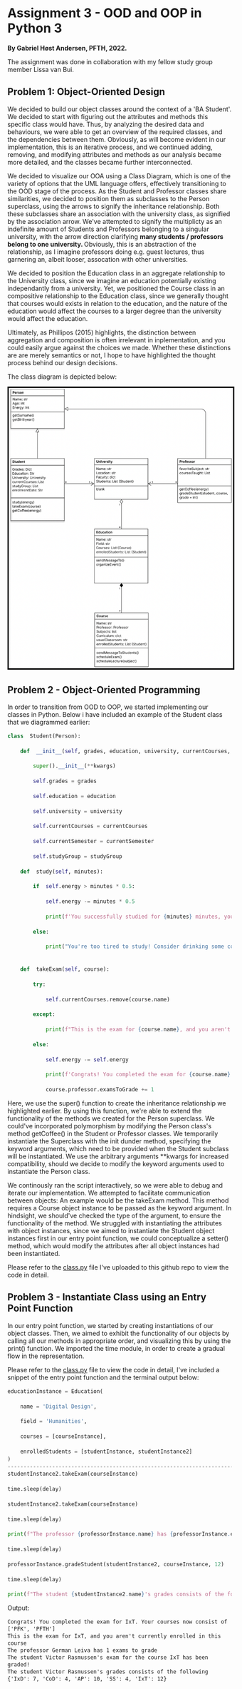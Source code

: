 # Assignment 3 - OOD and OOP in Python 3

<p> <strong> By Gabriel Høst Andersen, PFTH, 2022.</strong> </p>

<p> The assignment was done in collaboration with my fellow study group member Lissa van Bui. </p>
  
## Problem 1: Object-Oriented Design

<p> We decided to build our object classes around the context of a 'BA Student'. We decided to start with figuring out the attributes and methods this specific class would have. Thus, by analyzing the desired data and behaviours, we were able to get  an overview of the required classes, and the dependencies between them. Obviously, as will become evident in  our implementation, this is an iterative process,  and we continued adding, removing, and modifying attributes and methods as our analysis became more detailed, and the classes became further interconnected.  </p>

<p> We decided to visualize our OOA using a Class Diagram, which is one of the variety of options that the UML language offers, effectively transitioning to the OOD stage of the process. As the Student and Professor classes share similarities, we decided to position them as subclasses to the Person superclass, using the arrows to signify the inheritance relationship. Both these subclasses share an  association with the university class, as signified by the association arrow. We've attempted to signify the multiplicty as an indefinite amount of Students and Professors belonging to a singular university, with the arrow direction clarifying <strong> many students / professors belong to one university. </strong> Obviously, this is an abstraction of the relationship, as I imagine professors doing e.g. guest lectures, thus garnering an, albeit looser, assocation with other universities. </p>

<p> We decided to position the Education class in an aggregate relationship to the University class, since we imagine an education potentially existing independantly from a university. Yet, we positioned the Course class in an compositive relationship to the Education class, since we generally thought that courses would exists in relation to the education, and the nature of the education would  affect the courses to a larger degree than the university would affect the education.  </p>

<p> Ultimately, as Phillipos (2015) highlights, the distinction between aggregation and composition is often irrelevant in inplementation, and you could easily argue against the choices we made. Whether these distinctions are are merely semantics or not, I hope to have highlighted the thought process behind our design decisions. </p>

<p> The class diagram is depicted below: </p>

<img src="ASSIGNMENT3_CLASS_DIAGRAM.png" alt="Class Diagram depicting the results of our OOA and OOD" style = "border: solid 3px black">

## Problem 2 - Object-Oriented Programming
In order to transition from OOD to OOP, we started implementing our classes in Python. Below i have included an example of the Student class that we diagrammed earlier:

````py
class  Student(Person):

	def  __init__(self, grades, education, university, currentCourses, currentSemester, studyGroup=None, **kwargs):

		super().__init__(**kwargs)

		self.grades = grades

		self.education = education

		self.university = university

		self.currentCourses = currentCourses

		self.currentSemester = currentSemester

		self.studyGroup = studyGroup

	def  study(self, minutes):

		if  self.energy > minutes * 0.5:

			self.energy -= minutes * 0.5

			print(f'You successfully studied for {minutes} minutes, you now have {self.energy} energy left!')

		else:

			print("You're too tired to study! Consider drinking some coffee or getting some sleep :)")


	def  takeExam(self, course):

		try:

			self.currentCourses.remove(course.name)

		except:

			print(f"This is the exam for {course.name}, and you aren't currently enrolled in this course")

		else:

			self.energy -= self.energy

			print(f'Congrats! You completed the exam for {course.name}. Your courses now consist of {self.currentCourses}')

			course.professor.examsToGrade += 1
````

Here, we use the super() function to create the inheritance relationship we highlighted earlier. By using this function, we're able to extend the functionality of the methods we created for the Person superclass. We could've incorporated polymorphism by modifying the Person class's method getCoffee() in the Student or Professor classes. We temporarily instantiate the Superclass with the init dunder method, specifying the keyword arguments, which need to be provided when the Student subclass will be instantiated. We use the arbitrary  arguments **kwargs for increased compatibility, should we decide to modify the keyword arguments used to instantiate the Person class.

We continously ran the script interactively, so we were able to debug and iterate our implementation. We  attempted  to facilitate communication between objects: An example would be the takeExam method. This method requires a Course object instance to be passed as the keyword argument.  In hindsight, we should've checked the type of the argument, to ensure the functionality of the method. We struggled with instantiating  the attributes  with  object instances, since we aimed to instantiate the Student  object instances first in our entry point function, we could conceptualize a setter() method, which would modify the attributes after all object instances had been instantiated. 

Please refer to the [class.py](class.py) file I've uploaded to this github repo to view the code in detail. 

##  Problem 3 -  Instantiate Class using an Entry Point Function

In our entry point function, we started by creating instantiations of our object classes. Then, we aimed to exhibit the functionality of our objects by calling all our methods in appropriate order, and visualizing this by using the print() function. We imported the time module,  in order to create a gradual flow in the representation. 

Please refer to the [class.py](class.py) file to view the code in detail, I've included a snippet of the entry point function and the terminal output below:

````py
educationInstance = Education(

	name = 'Digital Design',

	field = 'Humanities',

	courses = [courseInstance],

	enrolledStudents = [studentInstance, studentInstance2]
)
---------------------------------------------------------------------------------------
studentInstance2.takeExam(courseInstance)

time.sleep(delay)

studentInstance2.takeExam(courseInstance)

time.sleep(delay)

print(f"The professor {professorInstance.name} has {professorInstance.examsToGrade} exams to grade")

time.sleep(delay)

professorInstance.gradeStudent(studentInstance2, courseInstance, 12)

time.sleep(delay)

print(f"The student {studentInstance2.name}'s grades consists of the following {studentInstance2.grades}")
````

Output:

````
Congrats! You completed the exam for IxT. Your courses now consist of ['PFK', 'PFTH']
This is the exam for IxT, and you aren't currently enrolled in this course
The professor German Leiva has 1 exams to grade
The student Victor Rasmussen's exam for the course IxT has been graded!
The student Victor Rasmussen's grades consists of the following {'IxD': 7, 'CoD': 4, 'AP': 10, 'SS': 4, 'IxT': 12}
````


